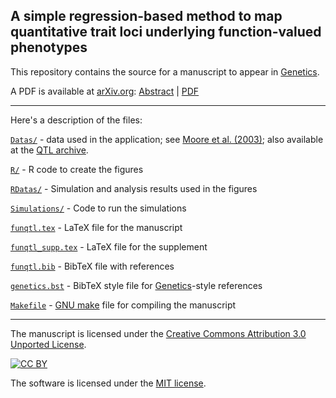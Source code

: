 ## A simple regression-based method to map quantitative trait loci underlying function-valued phenotypes

This repository contains the source for a manuscript to appear in [Genetics](http://www.genetics.org).

A PDF is available at [arXiv.org](http://arXiv.org):
[Abstract](http://arxiv.org/abs/1403.3048) |
[PDF](http://arxiv.org/pdf/1403.3048v2.pdf)

---

Here's a description of the files:

[`Datas/`](Datas) - data used in the application; see [Moore et al. (2003)](http://www.genetics.org/cgi/pmidlookup?view=long&pmid=23979570);
also available at the
[QTL archive](http://qtlarchive.org/db/q?pg=projdetails&proj=moore_2013b).

[`R/`](R) - R code to create the figures

[`RDatas/`](RDatas) - Simulation and analysis results used in the figures

[`Simulations/`](Simulations) - Code to run the simulations

[`funqtl.tex`](funqtl.tex) - LaTeX file for the manuscript

[`funqtl_supp.tex`](funqtl_supp.tex) - LaTeX file for the supplement

[`funqtl.bib`](funqtl.bib) - BibTeX file with references

[`genetics.bst`](genetics.bst) - BibTeX style file for
[Genetics](http://www.genetics.org)-style references

[`Makefile`](Makefile) - [GNU make](http://www.gnu.org/software/make/) file for
compiling the manuscript

---

The manuscript is licensed under the
[Creative Commons Attribution 3.0 Unported License](http://creativecommons.org/licenses/by/3.0/).

[![CC BY](http://i.creativecommons.org/l/by/3.0/88x31.png)](http://creativecommons.org/licenses/by/3.0/)

The software is licensed under the [MIT license](License.md).
